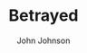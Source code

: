 ---
mission_id: betrayed
editorsChoice:
title: "Betrayed"
author: "John Johnson"
date: 
filename: "betrayed.zip"
description: "Lieutenant Commander Brit Dannon has just been given a new assignment on the Moonbase, a relatively insignificant Republic Supply and Transfer Station some distance from the Imperial Border.  The station itself holds little tactical advantage, and is not considered a primary target fot Imperial attack.  It is staffed by about 300 personnel and droids at all times.  The station is well known to anyone who cares to know of it, though most Republic personnel still know little of its existance beyond their own personal contact with the facility.  Rumors abound that the Empire has some interest in the base, but you can't help but wonder what interest would the Moonbase have for anyone.  The answers lie ahead."
levelReplaced:	SECBASE
difficulty: yes
bm:	yes
fme: yes
wax: yes
three_do: yes
voc: yes
gmd: no
vue: no
lfd: yes
base: "New level from scratch" 
editors: "WDFUSE 2.00"

---